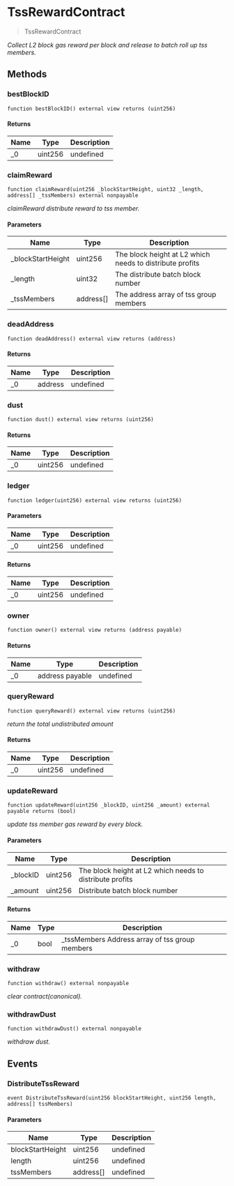 # TssRewardContract



> TssRewardContract



*Collect L2 block gas reward per block and release to batch roll up tss members.*

## Methods

### bestBlockID

```solidity
function bestBlockID() external view returns (uint256)
```






#### Returns

| Name | Type | Description |
|---|---|---|
| _0 | uint256 | undefined

### claimReward

```solidity
function claimReward(uint256 _blockStartHeight, uint32 _length, address[] _tssMembers) external nonpayable
```



*claimReward distribute reward to tss member.*

#### Parameters

| Name | Type | Description |
|---|---|---|
| _blockStartHeight | uint256 | The block height at L2 which needs to distribute profits
| _length | uint32 | The distribute batch block number
| _tssMembers | address[] | The address array of tss group members

### deadAddress

```solidity
function deadAddress() external view returns (address)
```






#### Returns

| Name | Type | Description |
|---|---|---|
| _0 | address | undefined

### dust

```solidity
function dust() external view returns (uint256)
```






#### Returns

| Name | Type | Description |
|---|---|---|
| _0 | uint256 | undefined

### ledger

```solidity
function ledger(uint256) external view returns (uint256)
```





#### Parameters

| Name | Type | Description |
|---|---|---|
| _0 | uint256 | undefined

#### Returns

| Name | Type | Description |
|---|---|---|
| _0 | uint256 | undefined

### owner

```solidity
function owner() external view returns (address payable)
```






#### Returns

| Name | Type | Description |
|---|---|---|
| _0 | address payable | undefined

### queryReward

```solidity
function queryReward() external view returns (uint256)
```



*return the total undistributed amount*


#### Returns

| Name | Type | Description |
|---|---|---|
| _0 | uint256 | undefined

### updateReward

```solidity
function updateReward(uint256 _blockID, uint256 _amount) external payable returns (bool)
```



*update tss member gas reward by every block.*

#### Parameters

| Name | Type | Description |
|---|---|---|
| _blockID | uint256 | The block height at L2 which needs to distribute profits
| _amount | uint256 | Distribute batch block number

#### Returns

| Name | Type | Description |
|---|---|---|
| _0 | bool | _tssMembers Address array of tss group members

### withdraw

```solidity
function withdraw() external nonpayable
```



*clear contract(canonical).*


### withdrawDust

```solidity
function withdrawDust() external nonpayable
```



*withdraw dust.*




## Events

### DistributeTssReward

```solidity
event DistributeTssReward(uint256 blockStartHeight, uint256 length, address[] tssMembers)
```





#### Parameters

| Name | Type | Description |
|---|---|---|
| blockStartHeight  | uint256 | undefined |
| length  | uint256 | undefined |
| tssMembers  | address[] | undefined |




